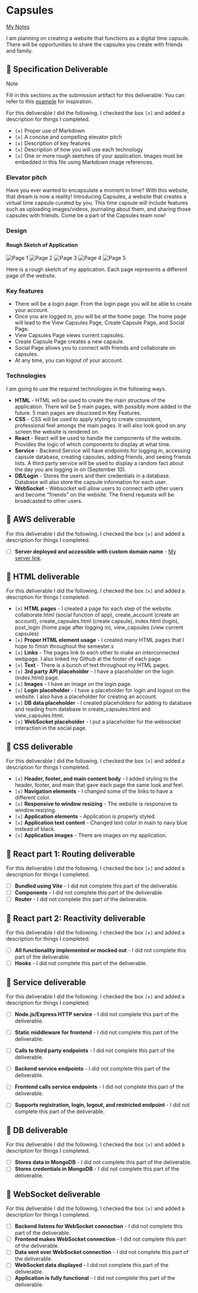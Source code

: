 # Capsules

[My Notes](notes.md)

I am planning on creating a website that functions as a digital time capsule. There will be opportunities to share the capsules you create with friends and family.

## 🚀 Specification Deliverable

> [!NOTE]
>  Fill in this sections as the submission artifact for this deliverable. You can refer to this [example](https://github.com/webprogramming260/startup-example/blob/main/README.md) for inspiration.

For this deliverable I did the following. I checked the box `[x]` and added a description for things I completed.

- `[x]` Proper use of Markdown
- `[x]` A concise and compelling elevator pitch
- `[x]` Description of key features
- `[x]` Description of how you will use each technology
- `[x]` One or more rough sketches of your application. Images must be embedded in this file using Markdown image references.

### Elevator pitch

Have you ever wanted to encapsulate a moment in time? With this website, that dream is now a reality! Introducing Capsules, a website that creates a virtual time capsule curated by you. This time capsule will include features such as uploading images/videos, journaling about them, and sharing those capsules with friends. Come be a part of the Capsules team now!

### Design

#### Rough Sketch of Application

![Page 1](specification_images/page_1.jpg)
![Page 2](specification_images/page_2.jpg)
![Page 3](specification_images/page_3.jpg)
![Page 4](specification_images/page_4.jpg)
![Page 5](specification_images/page_5.jpg)

Here is a rough sketch of my application. Each page represents a different page of the website.

### Key features

- There will be a login page. From the login page you will be able to create your account.
- Once you are logged in, you will be at the home page. The home page will lead to the View Capsules Page, Create Capsule Page, and Social Page.
- View Capsules Page views current capsules.
- Create Capsule Page creates a new capsule.
- Social Page allows you to connect with friends and collaborate on capsules.
- At any time, you can logout of your account.


### Technologies

I am going to use the required technologies in the following ways.

- **HTML** - HTML will be used to create the main structure of the application. There will be 5 main pages, with possibly more added in the future. 5 main pages are disucssed in Key Features. 
- **CSS** - CSS will be used to apply styling to create consistent, professional feel amongs the main pages. It will also look good on any screen the website is rendered on.
- **React** - React will be used to handle the components of the website. Provides the logic of which components to display at what time.
- **Service** - Backend Service will have endpoints for logging in, accessing capsule database, creating capsules, adding friends, and seeing friends lists. A third party service will be used to display a random fact about the day you are logging in on (September 10).
- **DB/Login** - Stores the users and their credentials in a database. Database will also store the capsule information for each user.
- **WebSocket** - Websocket will allow users to connect with other users and become "friends" on the website. The friend requests will be broadcasted to other users.

## 🚀 AWS deliverable

For this deliverable I did the following. I checked the box `[x]` and added a description for things I completed.

- [ ] **Server deployed and accessible with custom domain name** - [My server link](https://yourdomainnamehere.click).

## 🚀 HTML deliverable

For this deliverable I did the following. I checked the box `[x]` and added a description for things I completed.

- `[x]` **HTML pages** - I created a page for each step of the website. collaborate.html (social function of app), create_account (create an account), create_capsules.html (create capsule), index.html (login), post_login (home page after logging in), view_capsules (view current capsules)
- `[x]` **Proper HTML element usage** - I created many HTML pages that I hope to finish throughout the semester.s
- `[x]` **Links** - The pages link to each other to make an interconnected webpage. I also linked my Github at the footer of each page.
- `[x]` **Text** - There is a bunch of text throughout my HTML pages.
- `[x]` **3rd party API placeholder** - I have a placeholder on the login (index.html) page.
- `[x]` **Images** - I have an image on the login page.
- `[x]` **Login placeholder** - I have a placeholder for login and logout on the website. I also have a placeholder for creating an account.
- `[x]` **DB data placeholder** - I created placeholders for adding to database and reading from database in create_capsules.html and view_capsules.html.
- `[x]`  **WebSocket placeholder** - I put a placeholder for the websocket interaction in the social page.

## 🚀 CSS deliverable

For this deliverable I did the following. I checked the box `[x]` and added a description for things I completed.

- `[x]`  **Header, footer, and main content body** - I added styling to the header, footer, and main that gave each page the same look and feel.
- `[x]`  **Navigation elements** - I changed some of the links to have a different color.
- `[x]`  **Responsive to window resizing** - The website is responsive to window resizing.
- `[x]`  **Application elements** - Application is properly styled.
- `[x]` **Application text content** - Changed text color in main to navy blue instead of black.
- `[x]`  **Application images** - There are images on my application.

## 🚀 React part 1: Routing deliverable

For this deliverable I did the following. I checked the box `[x]` and added a description for things I completed.

- [ ] **Bundled using Vite** - I did not complete this part of the deliverable.
- [ ] **Components** - I did not complete this part of the deliverable.
- [ ] **Router** - I did not complete this part of the deliverable.

## 🚀 React part 2: Reactivity deliverable

For this deliverable I did the following. I checked the box `[x]` and added a description for things I completed.

- [ ] **All functionality implemented or mocked out** - I did not complete this part of the deliverable.
- [ ] **Hooks** - I did not complete this part of the deliverable.

## 🚀 Service deliverable

For this deliverable I did the following. I checked the box `[x]` and added a description for things I completed.

- [ ] **Node.js/Express HTTP service** - I did not complete this part of the deliverable.
- [ ] **Static middleware for frontend** - I did not complete this part of the deliverable.
- [ ] **Calls to third party endpoints** - I did not complete this part of the deliverable.
- [ ] **Backend service endpoints** - I did not complete this part of the deliverable.
- [ ] **Frontend calls service endpoints** - I did not complete this part of the deliverable.
- [ ] **Supports registration, login, logout, and restricted endpoint** - I did not complete this part of the deliverable.


## 🚀 DB deliverable

For this deliverable I did the following. I checked the box `[x]` and added a description for things I completed.

- [ ] **Stores data in MongoDB** - I did not complete this part of the deliverable.
- [ ] **Stores credentials in MongoDB** - I did not complete this part of the deliverable.

## 🚀 WebSocket deliverable

For this deliverable I did the following. I checked the box `[x]` and added a description for things I completed.

- [ ] **Backend listens for WebSocket connection** - I did not complete this part of the deliverable.
- [ ] **Frontend makes WebSocket connection** - I did not complete this part of the deliverable.
- [ ] **Data sent over WebSocket connection** - I did not complete this part of the deliverable.
- [ ] **WebSocket data displayed** - I did not complete this part of the deliverable.
- [ ] **Application is fully functional** - I did not complete this part of the deliverable.
